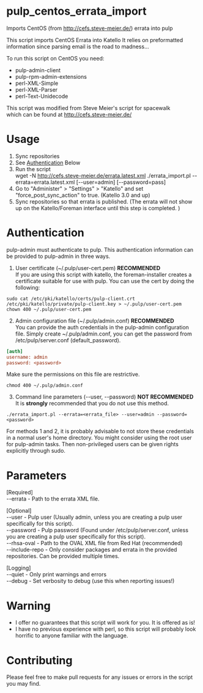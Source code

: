 # pulp_centos_errata_import
Imports CentOS (from http://cefs.steve-meier.de/) errata into pulp

This script imports CentOS Errata into Katello
It relies on preformatted information since parsing email
is the road to madness...

To run this script on CentOS you need:
 - pulp-admin-client
 - pulp-rpm-admin-extensions
 - perl-XML-Simple
 - perl-XML-Parser
 - perl-Text-Unidecode 

This script was modified from Steve Meier's script for spacewalk  
which can be found at http://cefs.steve-meier.de/

# Usage
  1. Sync repositories
  2. See [Authentication](#Authentication) Below
  3. Run the script  
     wget -N http://cefs.steve-meier.de/errata.latest.xml
     ./errata_import.pl --errata=errata.latest.xml [--user=admin] [--password=pass]  
  4. Go to "Administer" > "Settings" > "Katello" and set "force_post_sync_action" to true. (Katello 3.0 and up)
  5. Sync repositories so that errata is published. (The errata will not show up on the Katello/Foreman interface until this step is completed. )

# Authentication

pulp-admin must authenticate to pulp.  This authentication information can be provided to pulp-admin in three ways.

  1. User certificate (~/.pulp/user-cert.pem) **RECOMMENDED**  
    If you are using this script with katello, the foreman-installer creates a certificate suitable for use with pulp.  You can use the cert by doing the following:

```shell
sudo cat /etc/pki/katello/certs/pulp-client.crt /etc/pki/katello/private/pulp-client.key > ~/.pulp/user-cert.pem
chown 400 ~/.pulp/user-cert.pem
```
  2. Admin configuration file (~/.pulp/admin.conf) **RECOMMENDED**  
    You can provide the auth credentials in the pulp-admin configuration file.  Simply create ~/.pulp/admin.conf, you can get the password from /etc/pulp/server.conf (default_password).

```ini
[auth]
username: admin
password: <password>
```
Make sure the permissions on this file are restrictive.

```shell
chmod 400 ~/.pulp/admin.conf
```
  3. Command line parameters (--user, --password) **NOT RECOMMENDED**  
    It is **strongly** recommended that you do not use this method.

```shell
./errata_import.pl --errata=<errata_file> --user=admin --password=<password>
```
For methods 1 and 2, it is probably advisable to not store these credentials in a normal user's home directory.  You might consider using the root user for pulp-admin tasks.  Then non-privileged users can be given rights explicitly through sudo.  

# Parameters 

[Required]  
   --errata    - Path to the errata XML file.  

[Optional]  
   --user          - Pulp user (Usually admin, unless you are creating a pulp user specifically for this script).  
   --password      - Pulp password (Found under /etc/pulp/server.conf, unless you are creating a pulp user specifically for this script).  
   --rhsa-oval     - Path to the OVAL XML file from Red Hat (recommended)  
   --include-repo  - Only consider packages and errata in the provided repositories. Can be provided multiple times.  

[Logging]  
   --quiet         - Only print warnings and errors  
   --debug         - Set verbosity to debug (use this when reporting issues!)  

# Warning

- I offer no guarantees that this script will work for you.
  It is offered as is!
- I have no previous experience with perl, so this script
  will probably look horrific to anyone familiar with the
  language.

# Contributing

Please feel free to make pull requests for any
issues or errors in the script you may find.


